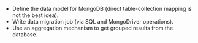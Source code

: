 - Define the data model for MongoDB (direct table-collection mapping is not the best idea).
- Write data migration job (via SQL and MongoDriver operations).
- Use an aggregation mechanism to get grouped results from the database.
